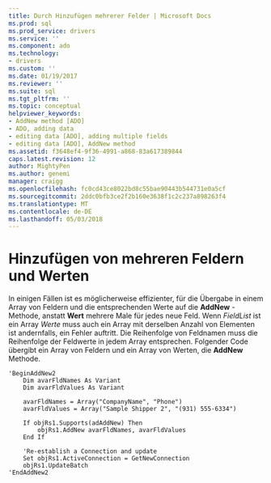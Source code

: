 ```yaml
---
title: Durch Hinzufügen mehrerer Felder | Microsoft Docs
ms.prod: sql
ms.prod_service: drivers
ms.service: ''
ms.component: ado
ms.technology:
- drivers
ms.custom: ''
ms.date: 01/19/2017
ms.reviewer: ''
ms.suite: sql
ms.tgt_pltfrm: ''
ms.topic: conceptual
helpviewer_keywords:
- AddNew method [ADO]
- ADO, adding data
- editing data [ADO], adding multiple fields
- editing data [ADO], AddNew method
ms.assetid: f3648ef4-9f36-4991-a868-83a617389844
caps.latest.revision: 12
author: MightyPen
ms.author: genemi
manager: craigg
ms.openlocfilehash: fc0cd43ce8022bd8c55bae90443b544731e0a5cf
ms.sourcegitcommit: 2ddc0bfb3ce2f2b160e3638f1c2c237a898263f4
ms.translationtype: MT
ms.contentlocale: de-DE
ms.lasthandoff: 05/03/2018
---
```

# <a name="adding-multiple-fields-and-values"></a>Hinzufügen von mehreren Feldern und Werten
In einigen Fällen ist es möglicherweise effizienter, für die Übergabe in einem Array von Feldern und die entsprechenden Werte auf die **AddNew** -Methode, anstatt **Wert** mehrere Male für jedes neue Feld. Wenn *FieldList* ist ein Array *Werte* muss auch ein Array mit derselben Anzahl von Elementen ist andernfalls, ein Fehler auftritt. Die Reihenfolge von Feldnamen muss die Reihenfolge der Feldwerte in jedem Array entsprechen. Folgender Code übergibt ein Array von Feldern und ein Array von Werten, die **AddNew** Methode.

```
'BeginAddNew2
    Dim avarFldNames As Variant
    Dim avarFldValues As Variant

    avarFldNames = Array("CompanyName", "Phone")
    avarFldValues = Array("Sample Shipper 2", "(931) 555-6334")

    If objRs1.Supports(adAddNew) Then
        objRs1.AddNew avarFldNames, avarFldValues
    End If

    'Re-establish a Connection and update
    Set objRs1.ActiveConnection = GetNewConnection
    objRs1.UpdateBatch
'EndAddNew2
```
